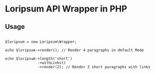 # Loripsum API Wrapper in PHP

## Usage

````

$loripsum = new Loripsum\Wrapper;

echo $loripsum->render(); // Render 4 paragraphs in default Mode

echo $loripsum->length('short')
               ->withLinks()
               ->render(2); // Render 2 short paragraphs with links
````
